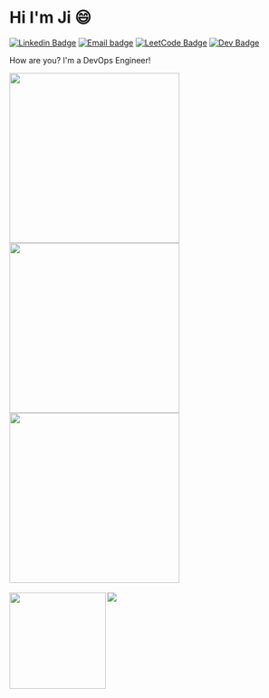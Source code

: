 # Hi I'm Ji 😄
[![Linkedin Badge](https://img.shields.io/badge/-JiPaik-blue?style=flat-square&logo=Linkedin&logoColor=white&link=https://www.linkedin.com/in/jiyeon-ji-paik/)](https://www.linkedin.com/in/jiyeon-ji-paik/)
[![Email badge](https://img.shields.io/badge/-jyp.jiyeonpaik@gmail.com-purple?style=flat-square&logo=Gmail&logoColor=white&link=mailto:jyp.jiyeonpaik)](mailto:jyp.jiyeonpaik)
[![LeetCode Badge](https://img.shields.io/badge/-Jiii-black?style=flat-square&logo=LeetCode&link=https://www.linkedin.com/in/jiyeon-ji-paik/)](https://www.linkedin.com/in/jiyeon-ji-paik/)
[![Dev Badge](https://img.shields.io/badge/-Ji-ff69b4?style=flat-square&logo=dev.to&logoColor=white&link=https://dev.to/jidevops)](https://dev.to/jidevops)


How are you? I'm a DevOps Engineer! 

<div>  
  <img height="300" align="middle" src="https://i.pinimg.com/564x/a7/ff/17/a7ff1754bb8899f915c83d635500e9ea.jpg" />
  <img height="300" align="middle" src="https://data.whicdn.com/images/332407561/original.jpg" />
  <img height="300" align="middle" src="https://i.pinimg.com/564x/13/53/52/135352a4bbd9372c5d802e919329f285.jpg" />
</div>
<br/>
<div>
  <img height="170" align="left" src="https://github-readme-stats.vercel.app/api?username=jidevops&count_private=true&hide=stars&include_all_commits=true&show_icons=true&theme=radical" />
  <img src="https://github-readme-stats.vercel.app/api/top-langs/?username=jidevops&count_private=true&layout=compact&theme=radical" />
</div>


<!--
**JiDevOps/JiDevOps** is a ✨ _special_ ✨ repository because its `README.md` (this file) appears on your GitHub profile.

Here are some ideas to get you started:

- 🔭 I’m currently working on ...
- 🌱 I’m currently learning ...
- 👯 I’m looking to collaborate on ...
- 🤔 I’m looking for help with ...
- 💬 Ask me about ...
- 📫 How to reach me: ...
- 😄 Pronouns: ...
- ⚡ Fun fact: ...
-->
